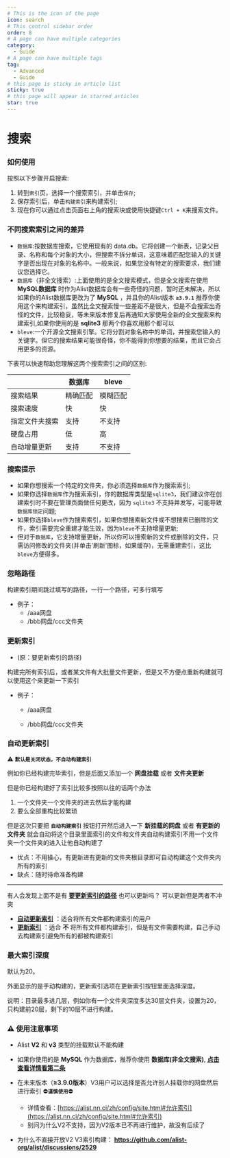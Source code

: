 ```yaml
---
# This is the icon of the page
icon: search
# This control sidebar order
order: 8
# A page can have multiple categories
category:
  - Guide
# A page can have multiple tags
tag:
  - Advanced
  - Guide
# this page is sticky in article list
sticky: true
# this page will appear in starred articles
star: true
---
```


# 搜索

### 如何使用

按照以下步骤开启搜索:

1. 转到`索引`页，选择一个搜索索引，并单击`保存`;
2. 保存索引后，单击`构建索引`来构建索引;
3. 现在你可以通过点击页面右上角的搜索块或使用快捷键`Ctrl + K`来搜索文件。

### 不同搜索索引之间的差异

- `数据库`:按数据库搜索，它使用现有的 data.db。它将创建一个新表，记录父目录、名称和每个对象的大小，但搜索不拆分单词，这意味着匹配您输入的关键字是否出现在对象的名称中。一般来说，如果您没有特定的搜索要求，我们建议您选择它。
- `数据库`（非全文搜索）:上面使用的是全文搜索模式，但是全文搜索在使用 **MySQL数据库** 时作为Alist数据库会有一些奇怪的问题，暂时还未解决，所以如果你的Alist数据库更改为了 **MySQL** ，并且你的Alist版本 **`≥3.9.1`** 推荐你使用这个来构建索引，虽然比全文搜索慢一些差距不是很大，但是不会搜索出奇怪的文件，比较稳妥，等未来版本修复后再通知大家使用全新的全文搜索来构建索引,如果你使用的是 **sqlite3** 那两个你喜欢用那个都可以
- `bleve`:一个开源全文搜索引擎。它将分割对象名称中的单词，并搜索您输入的关键字。但它的搜索结果可能很奇怪，你不能得到你想要的结果，而且它会占用更多的资源。

下表可以快速帮助您理解这两个搜索索引之间的区别:

|                | 数据库   | bleve    |
| -------------- | -------- | -------- |
| 搜索结果       | 精确匹配 | 模糊匹配 |
| 搜索速度       | 快       | 快       |
| 指定文件夹搜索 | 支持     | 不支持   |
| 硬盘占用       | 低       | 高       |
| 自动增量更新   | 支持     | 不支持   |

### 搜索提示

- 如果你想搜索一个特定的文件夹，你必须选择`数据库`作为搜索索引;
- 如果你选择`数据库`作为搜索索引，你的数据库类型是`sqlite3`，我们建议你在创建索引时不要在管理页面做任何更改，因为 `sqlite3` 不支持并发写，可能导致`数据库锁定`问题;
- 如果你选择`bleve`作为搜索索引，如果你想搜索新文件或不想搜索已删除的文件，索引需要完全重建才能生效，因为`bleve`不支持增量更新;
- 但对于`数据库`，它支持增量更新，所以你可以搜索新的文件或删除的文件，只需访问修改的文件夹(并单击'刷新'图标，如果缓存)，无需重建索引，这比`bleve`方便得多。

### 忽略路径

构建索引期间跳过填写的路径，一行一个路径，可多行填写

- 例子：
  - /aaa网盘
  - /bbb网盘/ccc文件夹

### 更新索引

- (原：要更新索引的路径)

构建完所有索引后，或者某文件有大批量文件更新，但是又不方便点重新构建就可以使用这个来更新一下索引

- 例子：

  - /aaa网盘

  - /bbb网盘/ccc文件夹

### 自动更新索引

:warning: **`默认是关闭状态，不自动构建索引`**

例如你已经构建完毕索引，但是后面又添加一个 **网盘挂载** 或者 **文件夹更新**

但是你已经构建好了索引比较多按照以往的话两个办法

1. 一个文件夹一个文件夹的进去然后才能构建
2. 要么全部重构比较繁琐

但是这次只要把 **`自动构建索引`** 按钮打开然后进入一下 **新挂载的网盘** 或者 **有更新的文件夹** 就会自动将这个目录里面索引的文件和文件夹自动构建索引不用一个文件夹一个文件夹的进入让他自动构建了

- 优点：不用操心，有更新进有更新的文件夹根目录即可自动构建这个文件夹内所有的索引
- 缺点：随时待命准备构建

----

有人会发现上面不是有 [**要更新索引的路径**](#要更新索引的路径) 也可以更新吗？ 可以更新但是两者不冲突

- [**自动更新索引**](#自动更新索引) ：适合将所有文件都构建索引的用户
- [**更新索引**](#更新索引) ：适合 **不** 将所有文件都构建索引，但是有文件需要构建，自己手动去构建索引避免所有的都被构建索引

### 最大索引深度

默认为20。

外面显示的是手动构建的，更新索引选项在更新索引按钮里面选择深度。

说明：目录最多进几层，例如你有一个文件夹深度多达30层文件夹，设置为20，只构建前20层，剩下的10层不进行构建。

### :warning: 使用注意事项


- Alist **V2** 和 **v3** 类型的挂载默认不能构建
- 如果你使用的是 **MySQL** 作为数据库，推荐你使用 **数据库(非全文搜索)**, [**点击查看详情看第二条**](#不同搜索索引之间的差异)
- 在未来版本（**≥3.9.0版本**）V3用户可以选择是否允许别人挂载你的网盘然后进行索引 :no_entry:**`谨慎使用`**:no_entry:
  - 详情查看：[https://alist.nn.ci/zh/config/site.html#允许索引](https://alist.nn.ci/zh/config/site.html#允许索引)
  - 别问为什么V2不支持，因为V2版本已不再进行维护，故没有后续了


- 为什么不直接开放V2 V3索引构建： **https://github.com/alist-org/alist/discussions/2529**
